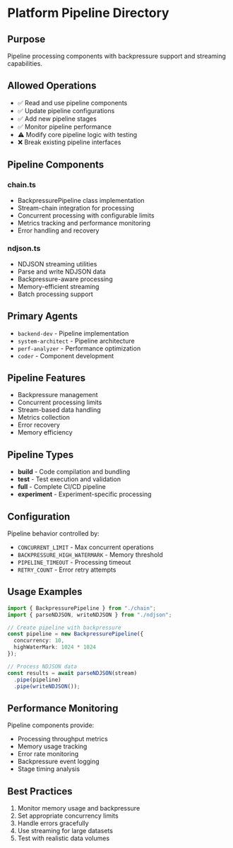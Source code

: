 # Platform Pipeline Directory

## Purpose
Pipeline processing components with backpressure support and streaming capabilities.

## Allowed Operations
- ✅ Read and use pipeline components
- ✅ Update pipeline configurations
- ✅ Add new pipeline stages
- ✅ Monitor pipeline performance
- ⚠️ Modify core pipeline logic with testing
- ❌ Break existing pipeline interfaces

## Pipeline Components

### chain.ts
- BackpressurePipeline class implementation
- Stream-chain integration for processing
- Concurrent processing with configurable limits
- Metrics tracking and performance monitoring
- Error handling and recovery

### ndjson.ts
- NDJSON streaming utilities
- Parse and write NDJSON data
- Backpressure-aware processing
- Memory-efficient streaming
- Batch processing support

## Primary Agents
- `backend-dev` - Pipeline implementation
- `system-architect` - Pipeline architecture
- `perf-analyzer` - Performance optimization
- `coder` - Component development

## Pipeline Features
- Backpressure management
- Concurrent processing limits
- Stream-based data handling
- Metrics collection
- Error recovery
- Memory efficiency

## Pipeline Types
- **build** - Code compilation and bundling
- **test** - Test execution and validation
- **full** - Complete CI/CD pipeline
- **experiment** - Experiment-specific processing

## Configuration
Pipeline behavior controlled by:
- `CONCURRENT_LIMIT` - Max concurrent operations
- `BACKPRESSURE_HIGH_WATERMARK` - Memory threshold
- `PIPELINE_TIMEOUT` - Processing timeout
- `RETRY_COUNT` - Error retry attempts

## Usage Examples
```typescript
import { BackpressurePipeline } from "./chain";
import { parseNDJSON, writeNDJSON } from "./ndjson";

// Create pipeline with backpressure
const pipeline = new BackpressurePipeline({
  concurrency: 10,
  highWaterMark: 1024 * 1024
});

// Process NDJSON data
const results = await parseNDJSON(stream)
  .pipe(pipeline)
  .pipe(writeNDJSON());
```

## Performance Monitoring
Pipeline components provide:
- Processing throughput metrics
- Memory usage tracking
- Error rate monitoring
- Backpressure event logging
- Stage timing analysis

## Best Practices
1. Monitor memory usage and backpressure
2. Set appropriate concurrency limits
3. Handle errors gracefully
4. Use streaming for large datasets
5. Test with realistic data volumes
